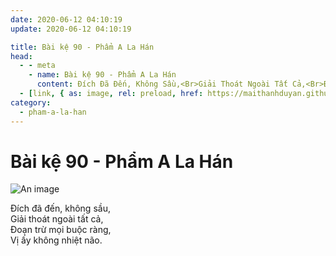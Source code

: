 ```yaml
---
date: 2020-06-12 04:10:19
update: 2020-06-12 04:10:19

title: Bài kệ 90 - Phẩm A La Hán
head:
  - - meta
    - name: Bài kệ 90 - Phẩm A La Hán
      content: Ðích Đã Đến, Không Sầu,<Br>Giải Thoát Ngoài Tất Cả,<Br>Ðoạn Trừ Mọi Buộc Ràng,<Br>Vị Ấy Không Nhiệt Não.<Br>
  - [link, { as: image, rel: preload, href: https://maithanhduyan.github.io/kinh-phap-cu/img/pham-a-la-han/pham-a-la-han-090.jpg }]
category:
  - pham-a-la-han
---
```


# Bài kệ 90 - Phẩm A La Hán

![An image](/img/pham-a-la-han/pham-a-la-han-090.jpg)

Ðích đã đến, không sầu,<br>Giải thoát ngoài tất cả,<br>Ðoạn trừ mọi buộc ràng,<br>Vị ấy không nhiệt não.<br>
